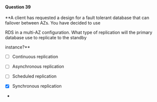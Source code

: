#### Question  39


**A client has requested a design for a fault tolerant database that can failover between AZs. You have decided to use

RDS in a multi-AZ configuration. What type of replication will the primary database use to replicate to the standby

instance?**


- [ ] Continuous replication


- [ ] Asynchronous replication


- [ ] Scheduled replication


- [x] Synchronous replication


*